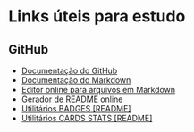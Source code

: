 # Links úteis para estudo

## GitHub
- [Documentação do GitHub](https://docs.github.com/pt)
- [Documentação do Markdown](https://docs.github.com/pt/get-started/writing-on-github/getting-started-with-writing-and-formatting-on-github/quickstart-for-writing-on-github)
- [Editor online para arquivos em Markdown](https://readme.so/pt/editor)
- [Gerador de README online](https://rahuldkjain.github.io/gh-profile-readme-generator/)
- [Utilitários BADGES [README]](https://github.com/digitalinnovationone/dio-lab-open-source/blob/main/utils/badges/badges.md)
- [Utilitários CARDS STATS [README]](https://github.com/digitalinnovationone/dio-lab-open-source/blob/main/utils/cards/github-stats.md)